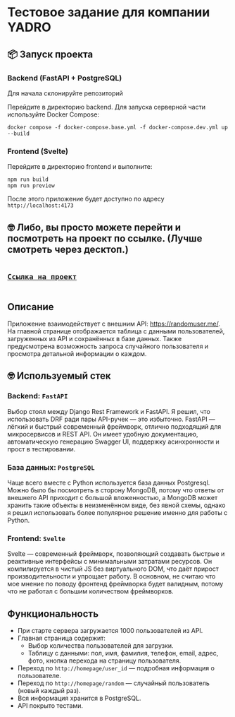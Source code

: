 <h1>Тестовое задание для компании YADRO</h1>

<h2>📦 Запуск проекта</h2>

<h3>Backend (FastAPI + PostgreSQL)</h3>

<p>Для начала склонируйте репозиторий</p>

<p>Перейдите в директорию backend. Для запуска серверной части используйте Docker Compose:</p>

<pre><code>docker compose -f docker-compose.base.yml -f docker-compose.dev.yml up --build</code></pre>

<h3>Frontend (Svelte)</h3>
<p>Перейдите в директорию frontend и выполните:</p>

<pre><code>npm run build
npm run preview</code></pre>

<p>После этого приложение будет доступно по адресу <code>http://localhost:4173</code></p>

<h2>🤓 Либо, вы просто можете перейти и посмотреть на проект по ссылке. (Лучше смотреть через десктоп.)</h2>

<pre><h3><a href="http://82.146.63.75/">Ссылка на проект</a></h3></pre>

<h2>Описание</h2>

<p>
Приложение взаимодействует с внешним API: <a href="https://randomuser.me/">https://randomuser.me/</a>.<br>
На главной странице отображается таблица с данными пользователей, загруженных из API и сохранённых в базе данных. 
Также предусмотрена возможность запроса случайного пользователя и просмотра детальной информации о каждом.
</p>

<h2>🤓 Используемый стек</h2>

<h3>Backend: <code>FastAPI</code></h3>
<p>
Выбор стоял между Django Rest Framework и FastAPI. Я решил, что использовать DRF ради пары API-ручек — это избыточно. 
FastAPI — лёгкий и быстрый современный фреймворк, отлично подходящий для микросервисов и REST API. 
Он имеет удобную документацию, автоматическую генерацию Swagger UI, поддержку асинхронности и прост в тестировании.
</p>

<h3>База данных: <code>PostgreSQL</code></h3>
<p>
Чаще всего вместе c Python используется база данных Postgresql. Можно было бы посмотреть в сторону MongoDB, потому что ответы от внешнего API приходит с большой вложенностью, а MongoDB может хранить такие объекты в неизменённом виде, без явной схемы, однако я решил использовать более популярное решение именно для работы с Python.
</p>

<h3>Frontend: <code>Svelte</code></h3>
<p>
Svelte — современный фреймворк, позволяющий создавать быстрые и реактивные интерфейсы с минимальными затратами ресурсов. 
Он компилируется в чистый JS без виртуального DOM, что даёт прирост производительности и упрощает работу. В основном, не считаю что мое мнение по поводу фронтенд фреймворка будет валидным, потому что не работал с большим количеством фреймворков.
</p>

<h2> Функциональность</h2>

<ul>
  <li>При старте сервера загружается 1000 пользователей из API.</li>
  <li>Главная страница содержит:
    <ul>
      <li>Выбор количества пользователей для загрузки.</li>
      <li>Таблицу с данными: пол, имя, фамилия, телефон, email, адрес, фото, кнопка перехода на страницу пользователя.</li>
    </ul>
  </li>
  <li>Переход по <code>http://homepage/user_id</code> — подробная информация о пользователе.</li>
  <li>Переход по <code>http://homepage/random</code> — случайный пользователь (новый каждый раз).</li>
  <li>Вся информация хранится в PostgreSQL.</li>
  <li>API покрыто тестами.</li>
</ul>
